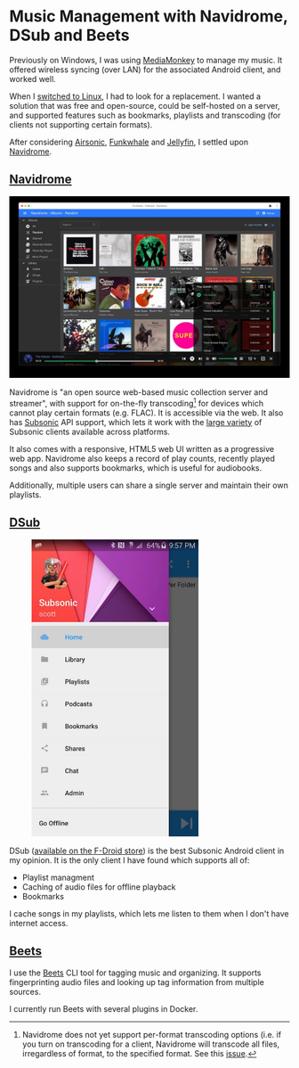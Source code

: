 # Music Management with Navidrome, DSub and Beets

Previously on Windows, I was using [MediaMonkey][mediamonkey] to manage my music. It offered wireless syncing (over LAN) for the associated Android client, and worked well.

When I [switched to Linux][computing-philosophy], I had to look for a replacement. I wanted a solution that was free and open-source, could be self-hosted on a server, and supported features such as bookmarks, playlists and transcoding (for clients not supporting certain formats).

After considering [Airsonic][airsonic-advanced], [Funkwhale][funkwhale] and [Jellyfin][jellyfin], I settled upon [Navidrome][navidrome].

## [Navidrome][navidrome]

![](../static/images/2023-02-01/navidrome.jpg)

Navidrome is "an open source web-based music collection server and streamer", with support for on-the-fly transcoding[^issue] for devices which cannot play certain formats (e.g. FLAC). It is accessible via the web. It also has [Subsonic][subsonic] API support, which lets it work with the [large variety][subsonic-clients] of Subsonic clients available across platforms.

It also comes with a responsive, HTML5 web UI written as a progressive web app. Navidrome also keeps a record of play counts, recently played songs and also supports bookmarks, which is useful for audiobooks.

Additionally, multiple users can share a single server and maintain their own playlists.

## [DSub][dsub]

<figure>
  <div style="max-width: 300px"><img src="/static/images/2023-02-01/dsub.jpg" alt="DSUb" loading="lazy"/></div>
</figure>

DSub ([available on the F-Droid store][dsub]) is the best Subsonic Android client in my opinion. It is the only client I have found which supports all of:

- Playlist managment
- Caching of audio files for offline playback
- Bookmarks

I cache songs in my playlists, which lets me listen to them when I don't have internet access.

## [Beets][beets]

I use the [Beets][beets] CLI tool for tagging music and organizing. It supports fingerprinting audio files and looking up tag information from multiple sources.

I currently run Beets with several plugins in Docker.

[airsonic-advanced]: https://github.com/airsonic-advanced/airsonic-advanced
[issue]: https://github.com/navidrome/navidrome/issues/351
[mediamonkey]: https://www.mediamonkey.com/
[computing-philosophy]: 2022-02-27-my-computing-philosophy.md#stable-open-source-environment
[funkwhale]: https://funkwhale.audio/
[jellyfin]: https://jellyfin.org/
[navidrome]: https://www.navidrome.org/
[subsonic]: http://www.subsonic.org/pages/api.jsp
[subsonic-clients]: https://www.navidrome.org/docs/overview/#apps
[dsub]: https://f-droid.org/en/packages/github.daneren2005.dsub/
[beets]: https://beets.io/

[^issue]: Navidrome does not yet support per-format transcoding options (i.e. if you turn on transcoding for a client, Navidrome will transcode all files, irregardless of format, to the specified format. See this [issue][issue].